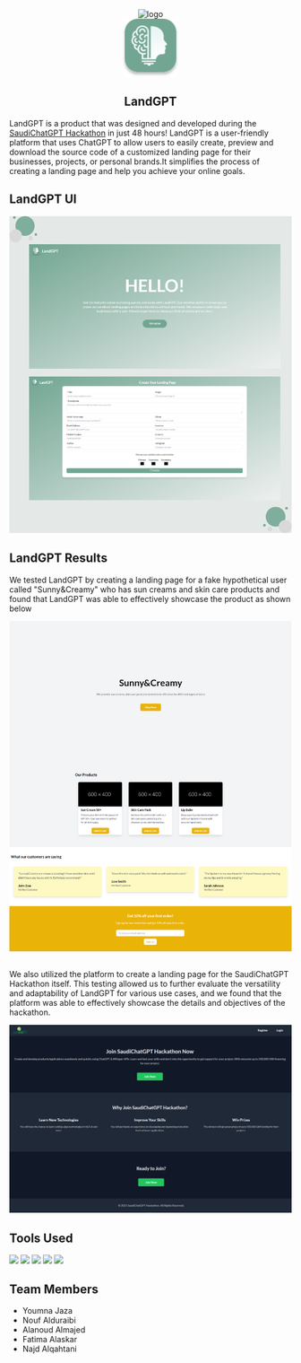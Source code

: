 <div align="center">
   <img src="https://tuwaiq.hackathon.sa/static/media/logo.50eb6a9bef05f42c146b.png" alt="logo" width="200">
</div>  
<div align="center">

  <img src="https://github.com/Yomna-J/SaudichatGPTHackathon-LandGPT/blob/main/frontend/src/assets/logo.svg" alt="logo" width="100">

  <h2 align="center">LandGPT</h2>
</div>  


<p align="center">

LandGPT is a product that was designed and developed during the [SaudiChatGPT Hackathon](https://tuwaiq.hackathon.sa/gpt) in just 48 hours! LandGPT is a user-friendly platform that uses ChatGPT to allow users to easily create, preview and download the source code of a customized landing page for their businesses, projects, or personal brands.It simplifies the process of creating a landing page and help you achieve your online goals. </p>

## LandGPT UI
<div align="center">
<img src="https://github.com/Yomna-J/SaudichatGPTHackathon-LandGPT/blob/main/resources/UI.png" alt="logo" width="600">
</div>

## LandGPT Results
We tested LandGPT by creating a landing page for a fake hypothetical user called "Sunny&Creamy" who has sun creams and skin care products and found that LandGPT was able to effectively showcase the product as shown below
<div align="center">
<img src="https://github.com/Yomna-J/SaudichatGPTHackathon-LandGPT/blob/main/resources/res1.png" alt="logo" width="600">
</div>

##  

We also utilized the platform to create a landing page for the SaudiChatGPT Hackathon itself. This testing allowed us to further evaluate the versatility and adaptability of LandGPT for various use cases, and we found that the platform was able to effectively showcase the details and objectives of the hackathon.
<div align="center">

<img src="https://github.com/Yomna-J/SaudichatGPTHackathon-LandGPT/blob/main/resources/res2.png" alt="logo" width="600">
</div>

 

## Tools Used
<img src="https://img.shields.io/static/v1?label=&message=React Js&color=61DAFB&logo=React&logoColor=000000"/> <img src="https://img.shields.io/static/v1?label=&message=Tailwind CSS&color=06B6D4&logo=Tailwind css&logoColor=FFFFFF"/>
 <img src="https://img.shields.io/static/v1?label=&message=Node.js&color=339933&logo=Node.js&logoColor=FFFFFF"/>
<img src="https://img.shields.io/static/v1?label=&message=Postman&color=FF6C37&logo=Postman&logoColor=FFFFFF"/>
<img src="https://img.shields.io/static/v1?label=&message=ChatGPT API&color=72A693&logo=ChatGPT&logoColor=FFFFFF"/>

## Team Members
 - Youmna Jaza
 - Nouf Alduraibi
 - Alanoud Almajed
 - Fatima Alaskar
 - Najd Alqahtani

